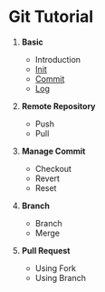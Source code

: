 # Git Tutorial

1. **Basic**
   - Introduction
   - [Init](basic/init.md)
   - [Commit](basic/commit.md)
   - [Log](basic/log.md)

2. **Remote Repository**
   - Push
   - Pull 

3. **Manage Commit**
   - Checkout
   - Revert
   - Reset

4. **Branch**
   - Branch
   - Merge

5. **Pull Request**
   - Using Fork
   - Using Branch